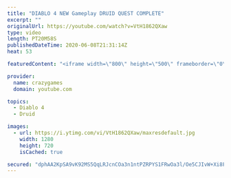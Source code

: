 ```yaml
---
title: "DIABLO 4 NEW Gameplay DRUID QUEST COMPLETE"
excerpt: ""
originalUrl: https://youtube.com/watch?v=VtH1862QXaw
type: video
length: PT20M58S
publishedDateTime: 2020-06-08T21:31:14Z
heat: 53

featuredContent: "<iframe width=\"800\" height=\"500\" frameborder=\"0\" src=\"https://www.youtube.com/embed/VtH1862QXaw\" allow=\"accelerometer; autoplay; encrypted-media; gyroscope; picture-in-picture\" allowfullscreen></iframe>"

provider:
  name: crazygames
  domain: youtube.com

topics:
  - Diablo 4
  - Druid

images:
  - url: https://i.ytimg.com/vi/VtH1862QXaw/maxresdefault.jpg
    width: 1280
    height: 720
    isCached: true

secured: "dphAA2KpSA9vK92MS5QqLRJcnCOa3n1ntPZRPYS1FRwOa3l/Oe5CJIvW+Xi8FS+eyQUBch9k5xqDn+HjtIIcFjVU90I66gUlZ94pogcd+2j1w4BpPzn5bM7J85TF+o/54FJkMj/1OlyJiS1F20Sh+keup8HjMtBHXTwc/IPl/ZtJoU3uqVp8Zf8FnWoqQ5oz0yxEISn60Fjjrdv94Ou8ZQk75Rgwhh0SotcxyUfx7G3BWztSEwSjIyQio7UpyuDdUg3Hrj8Kc/apYjUMJm7tnFYnUnYRXHzgAQI7fbEPZdLo/IGtOnVpO+1KnMf0pKGsfR+SfUX7Csg01826IFJTFvNaXu8zZ6Jp9d7vJjkCR5qROsbUT0xzIxIKN+5dFYwjqyaj8nhZ5Idy8s5EMd9qc337PJe6Mvm2zeLYv8xqbGM=;RReCn//5TCAydavyKL4M8g=="
---
```


